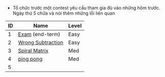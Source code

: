 - Tổ chức trước một contest yêu cầu tham gia đủ vào những hôm trước. Ngày thứ 5 chữa và nói thêm những lỗi liên quan


| ID | Name                                                              | Level |
|----|-------------------------------------------------------------------|-------|
| 1  | [Exam](https://cantho20.kattis.com/problems/finalexam2) (end-term)| Easy  |
| 2  | [Wrong Subtraction](https://codeforces.com/contest/977/problem/A) | Easy  |
| 3  | [Spiral Matrix](https://leetcode.com/problems/spiral-matrix-ii/)  | Med   |
| 4  | [ping pong](https://codeforces.com/problemset/problem/1455/C)     | Med   |
| 5  |                                                                   |       |
